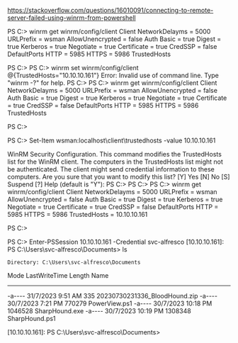https://stackoverflow.com/questions/16010091/connecting-to-remote-server-failed-using-winrm-from-powershell

PS C:\> winrm get winrm/config/client
Client
    NetworkDelayms = 5000
    URLPrefix = wsman
    AllowUnencrypted = false
    Auth
        Basic = true
        Digest = true
        Kerberos = true
        Negotiate = true
        Certificate = true
        CredSSP = false
    DefaultPorts
        HTTP = 5985
        HTTPS = 5986
    TrustedHosts

PS C:\>
PS C:\> winrm set winrm/config/client @{TrustedHosts="10.10.10.161"}
Error: Invalid use of command line. Type "winrm -?" for help.
PS C:\>
PS C:\> winrm get winrm/config/client
Client
    NetworkDelayms = 5000
    URLPrefix = wsman
    AllowUnencrypted = false
    Auth
        Basic = true
        Digest = true
        Kerberos = true
        Negotiate = true
        Certificate = true
        CredSSP = false
    DefaultPorts
        HTTP = 5985
        HTTPS = 5986
    TrustedHosts

PS C:\>



PS C:\> Set-Item wsman:localhost\client\trustedhosts -value 10.10.10.161

WinRM Security Configuration.
This command modifies the TrustedHosts list for the WinRM client. The computers in the TrustedHosts list might not be authenticated. The client might send credential
information to these computers. Are you sure that you want to modify this list?
[Y] Yes  [N] No  [S] Suspend  [?] Help (default is "Y"):
PS C:\>
PS C:\>
PS C:\> winrm get winrm/config/client
Client
    NetworkDelayms = 5000
    URLPrefix = wsman
    AllowUnencrypted = false
    Auth
        Basic = true
        Digest = true
        Kerberos = true
        Negotiate = true
        Certificate = true
        CredSSP = false
    DefaultPorts
        HTTP = 5985
        HTTPS = 5986
    TrustedHosts = 10.10.10.161

PS C:\>



PS C:\> Enter-PSSession 10.10.10.161 -Credential svc-alfresco
[10.10.10.161]: PS C:\Users\svc-alfresco\Documents> ls


    Directory: C:\Users\svc-alfresco\Documents


Mode                LastWriteTime         Length Name
----                -------------         ------ ----
-a----        31/7/2023   9:51 AM            335 20230730231336_BloodHound.zip
-a----        30/7/2023   7:21 PM         770279 PowerView.ps1
-a----        30/7/2023  10:18 PM        1046528 SharpHound.exe
-a----        30/7/2023  10:19 PM        1308348 SharpHound.ps1


[10.10.10.161]: PS C:\Users\svc-alfresco\Documents>
